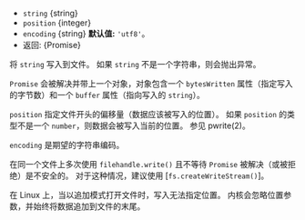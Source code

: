 <!-- YAML
added: v10.0.0
changes:
  - version: v14.0.0
    pr-url: https://github.com/nodejs/node/pull/31030
    description: The `string` parameter won't coerce unsupported input to
                 strings anymore.
-->

* `string` {string}
* `position` {integer}
* `encoding` {string} **默认值:** `'utf8'`。
* 返回: {Promise}

将 `string` 写入到文件。
如果 `string` 不是一个字符串，则会抛出异常。


`Promise` 会被解决并带上一个对象，对象包含一个 `bytesWritten` 属性（指定写入的字节数）和一个 `buffer` 属性（指向写入的 `string`）。

`position` 指定文件开头的偏移量（数据应该被写入的位置）。
如果 `position` 的类型不是一个 `number`，则数据会被写入当前的位置。
参见 pwrite(2)。

`encoding` 是期望的字符串编码。

在同一个文件上多次使用 `filehandle.write()` 且不等待 `Promise` 被解决（或被拒绝）是不安全的。
对于这种情况，建议使用 [`fs.createWriteStream()`]。

在 Linux 上，当以追加模式打开文件时，写入无法指定位置。
内核会忽略位置参数，并始终将数据追加到文件的末尾。

